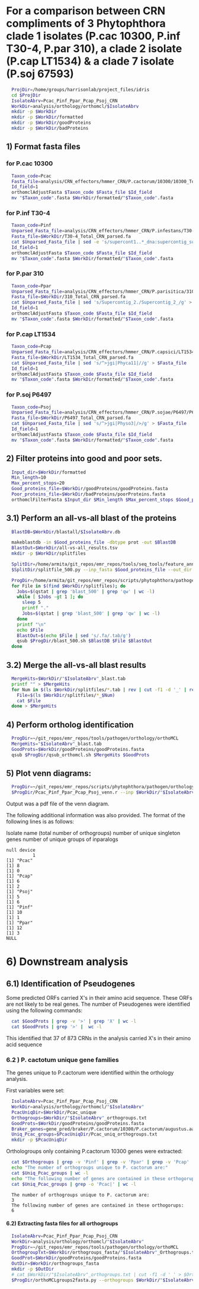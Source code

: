 # For a comparison between CRN compliments of 3 Phytophthora clade 1 isolates (P.cac 10300, P.inf T30-4, P.par 310), a clade 2 isolate (P.cap LT1534) & a clade 7 isolate (P.soj 67593)


```bash
  ProjDir=/home/groups/harrisonlab/project_files/idris
  cd $ProjDir
  IsolateAbrv=Pcac_Pinf_Ppar_Pcap_Psoj_CRN
  WorkDir=analysis/orthology/orthomcl/$IsolateAbrv
  mkdir -p $WorkDir
  mkdir -p $WorkDir/formatted
  mkdir -p $WorkDir/goodProteins
  mkdir -p $WorkDir/badProteins  
```

## 1) Format fasta files

### for P.cac 10300
```bash
  Taxon_code=Pcac
  Fasta_file=analysis/CRN_effectors/hmmer_CRN/P.cactorum/10300/10300_Total_CRN.fa
  Id_field=1
  orthomclAdjustFasta $Taxon_code $Fasta_file $Id_field
  mv "$Taxon_code".fasta $WorkDir/formatted/"$Taxon_code".fasta
```

### for P.inf T30-4
```bash
  Taxon_code=Pinf
  Unparsed_Fasta_file=analysis/CRN_effectors/hmmer_CRN/P.infestans/T30-4/T30-4_Total_CRN.fa
  Fasta_file=$WorkDir/T30-4_Total_CRN_parsed.fa
  cat $Unparsed_Fasta_file | sed -e 's/supercont1..*_dna:supercontig_supercontig:ASM14294v1://g' | sed 's/supercont1./supercont1_/g' | tr ':' '-' > $Fasta_file
  Id_field=1
  orthomclAdjustFasta $Taxon_code $Fasta_file $Id_field
  mv "$Taxon_code".fasta $WorkDir/formatted/"$Taxon_code".fasta
```

### for P.par 310
```bash
  Taxon_code=Ppar
  Unparsed_Fasta_file=analysis/CRN_effectors/hmmer_CRN/P.parisitica/310/310_Total_CRN.fa
  Fasta_file=$WorkDir/310_Total_CRN_parsed.fa
  cat $Unparsed_Fasta_file | sed 's/Supercontig_2./Supercontig_2_/g' > $Fasta_file
  Id_field=1
  orthomclAdjustFasta $Taxon_code $Fasta_file $Id_field
  mv "$Taxon_code".fasta $WorkDir/formatted/"$Taxon_code".fasta
```

### for P.cap LT1534
```bash
  Taxon_code=Pcap
  Unparsed_Fasta_file=analysis/CRN_effectors/hmmer_CRN/P.capsici/LT1534/LT1534_Total_CRN.fa
  Fasta_file=$WorkDir/LT1534_Total_CRN_parsed.fa
  cat $Unparsed_Fasta_file | sed 's/^>jgi|Phyca11|//g' > $Fasta_file
  Id_field=1
  orthomclAdjustFasta $Taxon_code $Fasta_file $Id_field
  mv "$Taxon_code".fasta $WorkDir/formatted/"$Taxon_code".fasta
```

### for P.soj P6497
```bash
  Taxon_code=Psoj
  Unparsed_Fasta_file=analysis/CRN_effectors/hmmer_CRN/P.sojae/P6497/P6497_Total_CRN.fa
  Fasta_file=$WorkDir/P6497_Total_CRN_parsed.fa
  cat $Unparsed_Fasta_file | sed 's/^>jgi|Physo3|/>/g' > $Fasta_file
  Id_field=1
  orthomclAdjustFasta $Taxon_code $Fasta_file $Id_field
  mv "$Taxon_code".fasta $WorkDir/formatted/"$Taxon_code".fasta
```


## 2) Filter proteins into good and poor sets.

```bash
  Input_dir=$WorkDir/formatted
  Min_length=10
  Max_percent_stops=20
  Good_proteins_file=$WorkDir/goodProteins/goodProteins.fasta
  Poor_proteins_file=$WorkDir/badProteins/poorProteins.fasta
  orthomclFilterFasta $Input_dir $Min_length $Max_percent_stops $Good_proteins_file $Poor_proteins_file
```

## 3.1) Perform an all-vs-all blast of the proteins

```bash
  BlastDB=$WorkDir/blastall/$IsolateAbrv.db

  makeblastdb -in $Good_proteins_file -dbtype prot -out $BlastDB
  BlastOut=$WorkDir/all-vs-all_results.tsv
  mkdir -p $WorkDir/splitfiles

  SplitDir=/home/armita/git_repos/emr_repos/tools/seq_tools/feature_annotation/signal_peptides
  $SplitDir/splitfile_500.py --inp_fasta $Good_proteins_file --out_dir $WorkDir/splitfiles --out_base goodProteins

  ProgDir=/home/armita/git_repos/emr_repos/scripts/phytophthora/pathogen/orthology  
  for File in $(find $WorkDir/splitfiles); do
    Jobs=$(qstat | grep 'blast_500' | grep 'qw' | wc -l)
    while [ $Jobs -gt 1 ]; do
      sleep 5
      printf "."
      Jobs=$(qstat | grep 'blast_500' | grep 'qw' | wc -l)
    done
    printf "\n"
    echo $File
    BlastOut=$(echo $File | sed 's/.fa/.tab/g')
    qsub $ProgDir/blast_500.sh $BlastDB $File $BlastOut
  done
```

## 3.2) Merge the all-vs-all blast results  
```bash  
  MergeHits=$WorkDir/"$IsolateAbrv"_blast.tab
  printf "" > $MergeHits
  for Num in $(ls $WorkDir/splitfiles/*.tab | rev | cut -f1 -d '_' | rev | sort -n); do
    File=$(ls $WorkDir/splitfiles/*_$Num)
    cat $File
  done > $MergeHits
```

## 4) Perform ortholog identification

```bash
  ProgDir=~/git_repos/emr_repos/tools/pathogen/orthology/orthoMCL
  MergeHits="$IsolateAbrv"_blast.tab
  GoodProts=$WorkDir/goodProteins/goodProteins.fasta
  qsub $ProgDir/qsub_orthomcl.sh $MergeHits $GoodProts
```

## 5) Plot venn diagrams:

<!-- ```bash
  ProgDir=~/git_repos/emr_repos/tools/pathogen/orthology/venn_diagrams
  $ProgDir/ven_diag_5_way.R --inp $WorkDir/"$IsolateAbrv"_orthogroups.tab --out $WorkDir/"$IsolateAbrv"_orthogroups.pdf
``` -->

```bash
  ProgDir=~/git_repos/emr_repos/scripts/phytophthora/pathogen/orthology
  $ProgDir/Pcac_Pinf_Ppar_Pcap_Psoj_venn.r --inp $WorkDir/"$IsolateAbrv"_orthogroups.tab --out $WorkDir/"$IsolateAbrv"_orthogroups.pdf

```

Output was a pdf file of the venn diagram.

The following additional information was also provided. The format of the
following lines is as follows:

Isolate name (total number of orthogroups)
number of unique singleton genes
number of unique groups of inparalogs

```
null device
          1
[1] "Pcac"
[1] 8
[1] 0
[1] "Pcap"
[1] 6
[1] 2
[1] "Psoj"
[1] 5
[1] 6
[1] "Pinf"
[1] 10
[1] 1
[1] "Ppar"
[1] 12
[1] 3
NULL
```


# 6) Downstream analysis

## 6.1) Identification of Pseudogenes

Some predicted ORFs carried X's in their amino acid sequence. These ORFs are not
likely to be real genes. The number of Pseudogenes were identified using the
following commands:

```bash
  cat $GoodProts | grep -v '>' | grep 'X' | wc -l
  cat $GoodProts | grep '>' |  wc -l
```

This identified that 37 of 873 CRNs in the analysis carried X's in their amino
acid sequence


### 6.2 ) P. cactotum unique gene families

The genes unique to P.cactorum were identified within the orthology analysis.

First variables were set:
```bash
  IsolateAbrv=Pcac_Pinf_Ppar_Pcap_Psoj_CRN
  WorkDir=analysis/orthology/orthomcl/"$IsolateAbrv"
  PcacUniqDir=$WorkDir/Pcac_unique
  Orthogroups=$WorkDir/"$IsolateAbrv"_orthogroups.txt
  GoodProts=$WorkDir/goodProteins/goodProteins.fasta
  Braker_genes=gene_pred/braker/P.cactorum/10300/P.cactorum/augustus.aa
  Uniq_Pcac_groups=$PcacUniqDir/Pcac_uniq_orthogroups.txt
  mkdir -p $PcacUniqDir
```

Orthologroups only containing P.cactorum 10300 genes were extracted:

```bash
  cat $Orthogroups | grep -v 'Pinf' | grep -v 'Ppar' | grep -v 'Pcap' | grep -v 'Psoj' > $Uniq_Pcac_groups
  echo "The number of orthogroups unique to P. cactorum are:"
  cat $Uniq_Pcac_groups | wc -l
  echo "The following number of genes are contained in these orthogorups:"
  cat $Uniq_Pcac_groups | grep -o 'Pcac|' | wc -l  
```

```
  The number of orthogroups unique to P. cactorum are:
  3
  The following number of genes are contained in these orthogorups:
  6
```

#### 6.2) Extracting fasta files for all orthogroups

```bash
  IsolateAbrv=Pcac_Pinf_Ppar_Pcap_Psoj_CRN
  WorkDir=analysis/orthology/orthomcl/"$IsolateAbrv"
  ProgDir=~/git_repos/emr_repos/tools/pathogen/orthology/orthoMCL
  OrthogroupTxt=$WorkDir/orthogroups_fasta/"$IsolateAbrv"_Orthogroups.txt
  GoodProt=$WorkDir/goodProteins/goodProteins.fasta
  OutDir=$WorkDir/orthogroups_fasta
  mkdir -p $OutDir
  # cat $WorkDir/"$IsolateAbrv"_orthogroups.txt | cut -f1 -d ' ' > $OrthogroupTxt
  $ProgDir/orthoMCLgroups2fasta.py --orthogroups $WorkDir/"$IsolateAbrv"_orthogroups.txt --fasta $GoodProt --out_dir $OutDir
```
